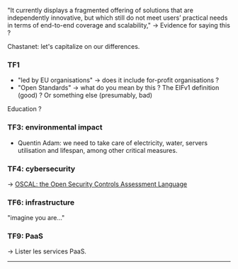 "It currently displays a fragmented offering of solutions that are independently innovative, but which still do not meet users’ practical needs in terms of end-to-end coverage and scalability,"
→ Evidence for saying this ?

Chastanet: let's capitalize on our differences.

### TF1
- "led by EU organisations" → does it include for-profit organisations ?
- "Open Standards" → what do you mean by this ? The EIFv1 definition (good) ? Or something else (presumably, bad)

Education ?


### TF3: environmental impact
- Quentin Adam: we need to take care of electricity, water, servers utilisation and lifespan, among other critical measures.

### TF4: cybersecurity
→ [OSCAL: the Open Security Controls Assessment Language](https://pages.nist.gov/OSCAL/ "Home")


### TF6: infrastructure
"imagine you are..." 


### TF9: PaaS
→ Lister les services PaaS.

---

